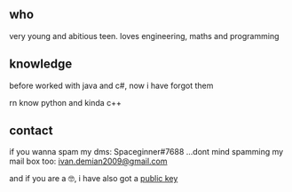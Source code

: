 ## who

very young and abitious teen. loves engineering, maths and programming

## knowledge

before worked with java and c#, now i have forgot them

rn know python and kinda c++

## contact

if you wanna spam my dms: Spaceginner#7688
...dont mind spamming my mail box too: ivan.demian2009@gmail.com

 and if you are a 🤓, i have also got a [public key](https://gist.github.com/Spaceginner/9e8bfa0702fd34e35c64db889c6f7e5f)
